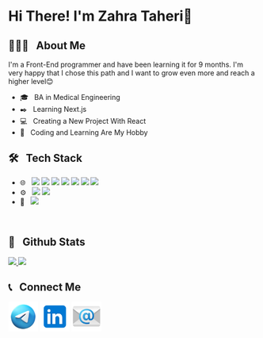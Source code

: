 
<h1>Hi There! I'm Zahra Taheri👋</h1>
<h2>👩🏻‍💻 &nbsp; About Me</h2>
<p>
  I'm a Front-End programmer and have been learning it for 9 months. I'm very happy that I chose this path and I want to grow even more and reach a higher level😊
</p>
<ul>
  <li>🎓 &nbsp; BA in Medical Engineering</li>
  <li>✒️ &nbsp; Learning Next.js</li>
  <li>💻 &nbsp; Creating a New Project With React</li>
  <li>🌟 &nbsp; Coding and Learning Are My Hobby</li>
</ul>


<h2>🛠️ &nbsp; Tech Stack</h2>
<ul>
  
  <li>
    🌐 &nbsp; 
    <img src="https://img.shields.io/badge/HTML5-333333?logo=html5" /> 
    <img src="https://img.shields.io/badge/CSS3-333333?logo=css3" /> 
    <img src="https://img.shields.io/badge/tailwindcss-333333?logo=tailwindcss" /> 
    <img src="https://img.shields.io/badge/javascript-333333?logo=javascript" />
    <img src="https://img.shields.io/badge/Typescript-333333?logo=typescript" />
    <img src="https://img.shields.io/badge/React-333333?logo=react" /> 
    <img src="https://img.shields.io/badge/Next-333333?logo=next" /> 
  </li>
  <li>
    ⚙️ &nbsp; 
    <img src="https://img.shields.io/badge/Git-333333?logo=git" /> 
    <img src="https://img.shields.io/badge/Github-333333?logo=github" /> 
  </li>
  <li>
    🔧 &nbsp; <img src="https://img.shields.io/badge/Visual Studio Code-333333?logo=visual-studio-code" /> 
  </li>
</ul>

<br/>
<h2>💫 &nbsp; Github Stats</h2>

<a href="https://github.com/zahratec50">
  <img src="https://github-readme-stats.vercel.app/api?username=zahratec50&show_icons=true&theme=radical" />
  <img src="https://github-readme-stats.vercel.app/api/top-langs/?username=zahratec50"/>
</a>

<br/>
<h2>📞 &nbsp; Connect Me</h2>

<p>
  <a href="https://t.me/Zti76"><img width="60px" height="60px" src="https://github.com/zahratec50/zahratec50/blob/main/icons8-telegram-94.png?raw=true" /></a>
  <a href="https://www.linkedin.com/in/zahra-taheri-55a18913b/"><img width="60px" height="60px" src="https://github.com/zahratec50/zahratec50/blob/main/icons8-linkedin-96.png?raw=true"/></a>
  <a href="https://zahratec50@gmail.com"><img width="60px" height="60px" src="https://github.com/zahratec50/zahratec50/blob/main/icons8-email-96.png?raw=true" /></a>
</p>

<br/>



 
